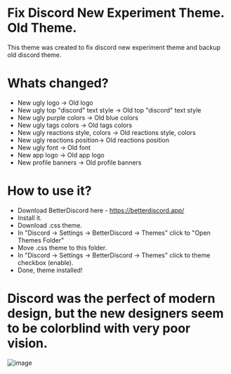 # Fix Discord New Experiment Theme. Old Theme.
This theme was created to fix discord new experiment theme and backup old discord theme.

# Whats changed?

- New ugly logo -> Old logo
- New ugly top "discord" text style -> Old top "discord" text style
- New ugly purple colors -> Old blue colors
- New ugly tags colors -> Old tags colors
- New ugly reactions style, colors -> Old reactions style, colors
- New ugly reactions position-> Old reactions position
- New ugly font -> Old font
- New app logo -> Old app logo
- New profile banners -> Old profile banners

# How to use it?

- Download BetterDiscord here - https://betterdiscord.app/
- Install it.
- Download .css theme.
- In "Discord -> Settings -> BetterDiscord -> Themes" click to "Open Themes Folder"
- Move .css theme to this folder.
- In "Discord -> Settings -> BetterDiscord -> Themes" click to theme checkbox (enable).
- Done, theme installed!

# Discord was the perfect of modern design, but the new designers seem to be colorblind with very poor vision.

![image](https://user-images.githubusercontent.com/41979846/118303359-b1214900-b528-11eb-8a46-1a2ac3059829.png)
